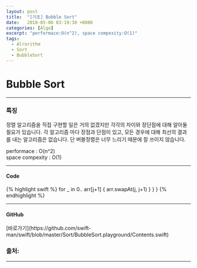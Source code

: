 ```yaml
---
layout: post
title:  "[기초] Bubble Sort"
date:   2018-05-06 03:19:30 +0800
categories: [Algo]
excerpt: "performace:O(n^2), space compexity:O(1)"
tags:
  - Alrorithm
  - Sort
  - BubbleSort
---
```


# Bubble Sort
---

<h3> 특징 </h3>

정렬 알고리즘을 직접 구현할 일은 거의 없겠지만 각각의 차이와 장단점에 대해 알아둘 필요가 있습니다. 각 알고리즘 마다 장점과 단점이 있고, 모든 경우에 대해 최선의 결과를 내는 알고리즘은 없습니다. 단 버블정렬은 너무 느리기 때문에 잘 쓰이지 않습니다.

performace : O(n^2)<br />
space compexity : O(1)

---

<h4> Code </h4>
{% highlight swift %}
for _ in 0..<arr.count-1 {
    for j in 0..<arr.count-1 {
        if arr[j] > arr[j+1] {
            arr.swapAt(j, j+1)
        }
    }
}
{% endhighlight %}

---

<h4> GitHub </h4>
[바로가기](https://github.com/swift-man/swift/blob/master/Sort/BubbleSort.playground/Contents.swift)


### 출처:

---
